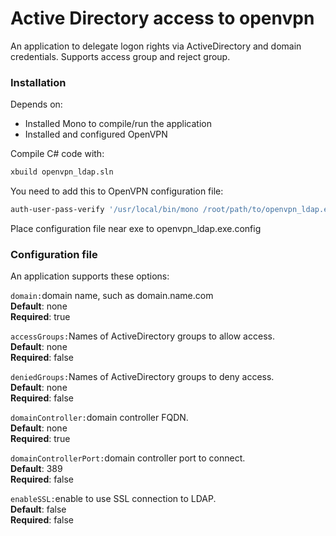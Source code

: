 # Active Directory access to openvpn

An application to delegate logon rights via ActiveDirectory and domain credentials. Supports access group and reject group.

### Installation

Depends on:
* Installed Mono to compile/run the application
* Installed and configured OpenVPN

Compile C# code with:
```sh
xbuild openvpn_ldap.sln
```
You need to add this to OpenVPN configuration file:

```sh
auth-user-pass-verify '/usr/local/bin/mono /root/path/to/openvpn_ldap.exe' via-env
```
Place configuration file near exe to openvpn_ldap.exe.config

### Configuration file

An application supports these options:

`domain:`domain name, such as domain.name.com  
**Default**: none  
**Required**: true 

`accessGroups:`Names of ActiveDirectory groups to allow access.   
**Default**: none  
**Required**: false 

`deniedGroups:`Names of ActiveDirectory groups to deny access.  
**Default**: none  
**Required**: false

`domainController:`domain controller FQDN.  
**Default**: none  
**Required**: true 

`domainControllerPort:`domain controller port to connect.  
**Default**: 389  
**Required**: false 
 
`enableSSL:`enable to use SSL connection to LDAP.  
**Default**: false  
**Required**: false 
